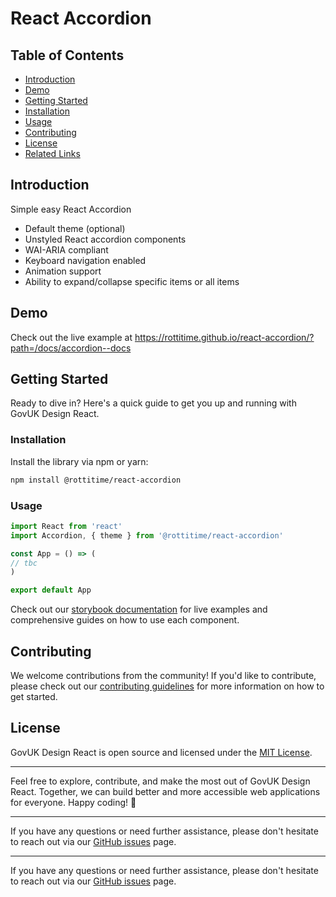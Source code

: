 # React Accordion

## Table of Contents

- [Introduction](#introduction)
- [Demo](#demo)
- [Getting Started](#getting-started)
- [Installation](#installation)
- [Usage](#usage)
- [Contributing](#contributing)
- [License](#license)
- [Related Links](#related-links)

## Introduction

Simple easy React Accordion

- Default theme (optional)
- Unstyled React accordion components
- WAI-ARIA compliant
- Keyboard navigation enabled
- Animation support
- Ability to expand/collapse specific items or all items

## Demo

Check out the live example at https://rottitime.github.io/react-accordion/?path=/docs/accordion--docs

## Getting Started

Ready to dive in? Here's a quick guide to get you up and running with GovUK Design React.

### Installation

Install the library via npm or yarn:

```bash
npm install @rottitime/react-accordion
```

### Usage

```jsx
import React from 'react'
import Accordion, { theme } from '@rottitime/react-accordion'

const App = () => (
// tbc
)

export default App
```

Check out our [storybook documentation](https://rottitime.github.io/react-accordion/?path=/story/details--primary) for live examples and comprehensive guides on how to use each component.

## Contributing

We welcome contributions from the community! If you'd like to contribute, please check out our [contributing guidelines](https://github.com/rottitime/react-accordion/blob/main/CONTRIBUTING.md) for more information on how to get started.

## License

GovUK Design React is open source and licensed under the [MIT License](https://github.com/rottitime/react-accordion/blob/main/LICENSE).

---

Feel free to explore, contribute, and make the most out of GovUK Design React. Together, we can build better and more accessible web applications for everyone. Happy coding! 🎉

---

If you have any questions or need further assistance, please don't hesitate to reach out via our [GitHub issues](https://github.com/rottitime/react-accordion/issues) page.

---

If you have any questions or need further assistance, please don't hesitate to reach out via our [GitHub issues](https://github.com/rottitime/react-accordion/issues) page.

